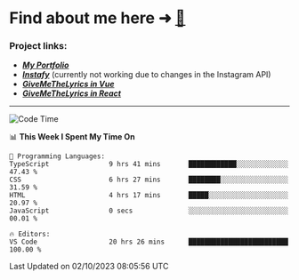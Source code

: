 # Find about me here ➜ [🧑](https://pauabella.dev)

### Project links:
- ***[My Portfolio](https://pauabella.dev)***
- ***[Instafy](https://instafy.me)*** (currently not working due to changes in the Instagram API)
- ***[GiveMeTheLyrics in Vue](https://lyrics.pauabella.dev)***
- ***[GiveMeTheLyrics in React](https://pauabella.dev/GiveMeTheLyrics)***

---
<!--START_SECTION:waka-->
![Code Time](http://img.shields.io/badge/Code%20Time-2%2C507%20hrs%2047%20mins-blue)

📊 **This Week I Spent My Time On** 

```text
💬 Programming Languages: 
TypeScript               9 hrs 41 mins       ████████████░░░░░░░░░░░░░   47.43 % 
CSS                      6 hrs 27 mins       ████████░░░░░░░░░░░░░░░░░   31.59 % 
HTML                     4 hrs 17 mins       █████░░░░░░░░░░░░░░░░░░░░   20.97 % 
JavaScript               0 secs              ░░░░░░░░░░░░░░░░░░░░░░░░░   00.01 % 

🔥 Editors: 
VS Code                  20 hrs 26 mins      █████████████████████████   100.00 % 
```


 Last Updated on 02/10/2023 08:05:56 UTC
<!--END_SECTION:waka-->
